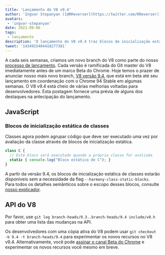 ```yaml
---
title: 'Lançamento do V8 v9.4'
author: 'Ingvar Stepanyan ([@RReverser](https://twitter.com/RReverser))'
avatars:
 - 'ingvar-stepanyan'
date: 2021-09-06
tags:
 - lançamento
description: 'O lançamento do V8 v9.4 traz blocos de inicialização estática de classes para o JavaScript.'
tweet: '1434915404418277381'
---
```

A cada seis semanas, criamos um novo branch do V8 como parte do nosso [processo de lançamento](https://v8.dev/docs/release-process). Cada versão é ramificada do Git master do V8 imediatamente antes de um marco Beta do Chrome. Hoje temos o prazer de anunciar nosso mais novo branch, [V8 versão 9.4](https://chromium.googlesource.com/v8/v8.git/+log/branch-heads/9.4), que está em beta até seu lançamento em coordenação com o Chrome 94 Stable em algumas semanas. O V8 v9.4 está cheio de várias melhorias voltadas para desenvolvedores. Esta postagem fornece uma prévia de alguns dos destaques na antecipação do lançamento.

<!--truncate-->
## JavaScript

### Blocos de inicialização estática de classes

Classes agora podem agrupar código que deve ser executado uma vez por avaliação da classe através de blocos de inicialização estática.

```javascript
class C {
  // Este bloco será executado quando a própria classe for avaliada
  static { console.log("Bloco estático de C"); }
}
```

A partir da versão 9.4, os blocos de inicialização estática de classes estarão disponíveis sem a necessidade da flag `--harmony-class-static-blocks`. Para todos os detalhes semânticos sobre o escopo desses blocos, consulte [nosso explicador](https://v8.dev/features/class-static-initializer-blocks).

## API do V8

Por favor, use `git log branch-heads/9.3..branch-heads/9.4 include/v8.h` para obter uma lista das mudanças na API.

Os desenvolvedores com uma cópia ativa do V8 podem usar `git checkout -b 9.4 -t branch-heads/9.4` para experimentar os novos recursos no V8 v9.4. Alternativamente, você pode [assinar o canal Beta do Chrome](https://www.google.com/chrome/browser/beta.html) e experimentar os novos recursos você mesmo em breve.
